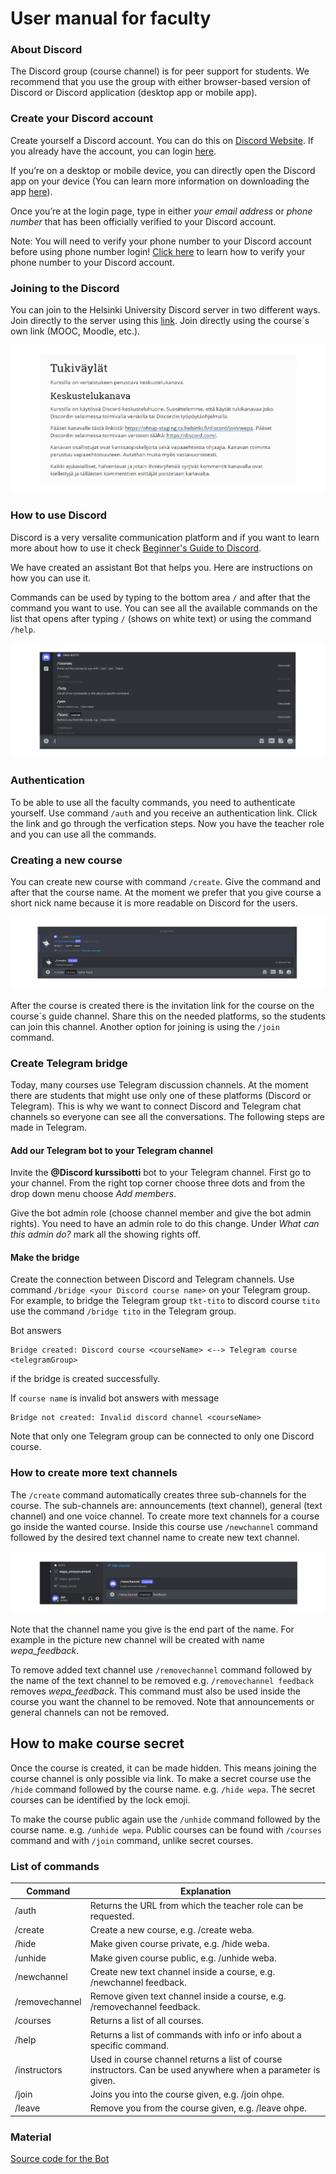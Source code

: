 # User manual for faculty

### About Discord

The Discord group (course channel) is for peer support for students. We recommend that you use the group with either browser-based version of Discord or Discord application (desktop app or mobile app).

### Create your Discord account
Create yourself a Discord account. You can do this on [Discord Website](https://discord.com/). If you already have the account, you can login [here](https://discord.com/login).

If you’re on a desktop or mobile device, you can directly open the Discord app on your device (You can learn more information on downloading the app [here](https://support.discord.com/hc/en-us/articles/360033931551)).

Once you’re at the login page, type in either _your email address_ or _phone number_ that has been officially verified to your Discord account. 

Note: You will need to verify your phone number to your Discord account before using phone number login! [Click here](https://support.discord.com/hc/en-us/articles/360033931551) to learn how to verify your phone number to your Discord account.

### Joining to the Discord

You can join to the Helsinki University Discord server in two different ways. Join directly to the server using this [link]( https://discord.gg/V5R9dZFCkD). Join directly using the course´s own link (MOOC, Moodle, etc.).

![commands](./images/courselink.png)

### How to use Discord

Discord is a very versalite communication platform and if you want to learn more about how to use it check [Beginner's Guide to Discord](https://support.discord.com/hc/en-us/articles/360045138571-Beginner-s-Guide-to-Discord#h_d33e3809-909b-4720-899d-db26c17bafa9).

We have created an assistant Bot that helps you. Here are instructions on how you can use it.

Commands can be used by typing to the bottom area `/` and after that the command you want to use. You can see all the available commands on the list that opens after typing `/` (shows on white text) or using the command `/help`.

![commands](./images/commands.png)

### Authentication

To be able to use all the faculty commands, you need to authenticate yourself. Use command `/auth` and you receive an authentication link. Click the link and go through the verfication steps. Now you have the teacher role and you can use all the commands.

### Creating a new course

You can create new course with command `/create`. Give the command and after that the course name. At the moment we prefer that you give course a short nick name because it is more readable on Discord for the users.

![create](./images/create.png)

After the course is created there is the invitation link for the course on the course´s guide channel. Share this on the needed platforms, so the students can join this channel. Another option for joining is using the `/join` command.

### Create Telegram bridge

Today, many courses use Telegram discussion channels. At the moment there are students that might use only one of these platforms (Discord or Telegram). This is why we want to connect Discord and Telegram chat channels so everyone can see all the conversations. The following steps are made in Telegram.

#### Add our Telegram bot to your Telegram channel

Invite the **@Discord kurssibotti** bot to your Telegram channel. First go to your channel. From the right top corner choose three dots and from the drop down menu choose _Add members_.

Give the bot admin role (choose channel member and give the bot admin rights). You need to have an admin role to do this change. Under _What can this admin do?_ mark all the showing rights off.

#### Make the bridge

Create the connection between Discord and Telegram channels. Use command `/bridge <your Discord course name>` on your Telegram group. For example, to bridge the Telegram group `tkt-tito` to discord course `tito` use the command `/bridge tito` in the Telegram group.

Bot answers
```
Bridge created: Discord course <courseName> <--> Telegram course <telegramGroup>
```
if the bridge is created successfully.

If `course name` is invalid bot answers with message
```
Bridge not created: Invalid discord channel <courseName>
```
Note that only one Telegram group can be connected to only one Discord course.

### How to create more text channels

The `/create` command automatically creates three sub-channels for the course. The sub-channels are: announcements (text channel), general (text channel) and one voice channel. To create more text channels for a course go inside the wanted course. Inside this course use `/newchannel` command followed by the desired text channel name to create new text channel.

![newchannel](./images/newchannel.png)

Note that the channel name you give is the end part of the name. For example in the picture new channel will be created with name _wepa_feedback_.

To remove added text channel use `/removechannel` command followed by the name of the text channel to be removed e.g. `/removechannel feedback` removes _wepa_feedback_. This command must also be used inside the course you want the channel to be removed. Note that announcements or general channels can not be removed.

## How to make course secret
Once the course is created, it can be made hidden. This means joining the course channel is only possible via link. To make a secret course use the `/hide` command followed by the course name. e.g. `/hide wepa`. The secret courses can be identified by the lock emoji. 

To make the course public again use the `/unhide` command followed by the course name. e.g. `/unhide wepa`. Public courses can be found with `/courses` command and with `/join` command, unlike secret courses.

### List of commands

Command | Explanation
--------|-----------
/auth | Returns the URL from which the teacher role can be requested.
/create | Create a new course, e.g. /create weba.
/hide | Make given course private, e.g. /hide weba.
/unhide | Make given course public, e.g. /unhide weba.
/newchannel | Create new text channel inside a course, e.g. /newchannel feedback.
/removechannel | Remove given text channel inside a course, e.g. /removechannel feedback.
/courses | Returns a list of all courses.
/help | Returns a list of commands with info or info about a specific command.
/instructors | Used in course channel returns a list of course instructors. Can be used anywhere when a parameter is given.
/join | Joins you into the course given, e.g. /join ohpe.
/leave | Remove you from the course given, e.g. /leave ohpe.

### Material

[Source code for the Bot](https://github.com/CS-DISCORD-BOT/cs-discord-bot)